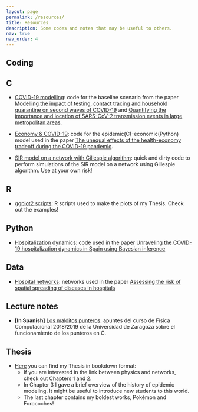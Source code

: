 ```yaml
---
layout: page
permalink: /resources/
title: Resources
description: Some codes and notes that may be useful to others.
nav: true
nav_order: 4
---
```


## Coding
<div class="projects"><h2 class="category">C</h2></div>

* [COVID-19 modelling](https://github.com/aaleta/NHB_COVID): code for the baseline scenario from the paper [Modelling the impact of testing, contact tracing and household quarantine on second waves of COVID-19](https://www.nature.com/articles/s41562-020-0931-9) and [Quantifying the importance and location of SARS-CoV-2 transmission events in large metropolitan areas](https://doi.org/10.1073/pnas.2112182119).

* [Economy & COVID-19](https://doi.org/10.5281/zenodo.7946867): code for the epidemic(C)-economic(Python) model used in the paper [The unequal effects of the health-economy tradeoff during the COVID-19 pandemic](https://www.nature.com/articles/s41562-023-01747-x).

* [SIR model on a network with Gillespie algorithm](https://github.com/aaleta/sir_gillespie/): quick and dirty code to perform simulations of the SIR model on a network using Gillespie algorithm. Use at your own risk! 

<div class="projects"><h2 class="category">R</h2></div>

* [ggplot2 scripts](https://github.com/aaleta/thesis_plots): R scripts used to make the plots of my Thesis. Check out the examples!

<div class="projects"><h2 class="category">Python</h2></div>

* [Hospitalization dynamics](https://github.com/aaleta/COVID_hospitalization): code used in the paper [Unraveling the COVID-19 hospitalization dynamics in Spain using Bayesian inference](https://doi.org/10.1186/s12874-023-01842-7)

## Data

* [Hospital networks](https://github.com/aaleta/hospital_networks): networks used in the paper [Assessing the risk of spatial spreading of diseases in hospitals](https://doi.org/10.3389/fphy.2022.882314)

## Lecture notes

* **[In Spanish]** [Los malditos punteros](/assets/pdf/Punteros.pdf): apuntes del curso de Física Computacional 2018/2019 de la Universidad de Zaragoza sobre el funcionamiento de los punteros en C.

## Thesis

* [Here](/thesis/index.html) you can find my Thesis in bookdown format:
	* If you are interested in the link between physics and networks, check out Chapters 1 and 2.
	* In Chapter 3 I gave a brief overview of the history of epidemic modeling. It might be useful to introduce new students to this world.
	* The last chapter contains my boldest works, Pokémon and Forocoches!
